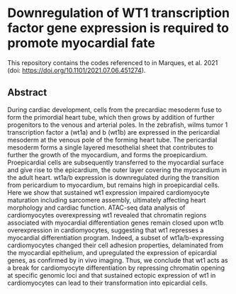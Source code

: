# Downregulation of WT1 transcription factor gene expression is required to promote myocardial fate
This repository contains the codes referenced to in Marques, et al. 2021 (doi: https://doi.org/10.1101/2021.07.06.451274).

## Abstract
During cardiac development, cells from the precardiac mesoderm fuse to form the primordial heart tube, which then grows by addition of further progenitors to the venous and arterial poles. In the zebrafish, wilms tumor 1 transcription factor a (wt1a) and b (wt1b) are expressed in the pericardial mesoderm at the venous pole of the forming heart tube. The pericardial mesoderm forms a single layered mesothelial sheet that contributes to further the growth of the myocardium, and forms the proepicardium. Proepicardial cells are subsequently transferred to the myocardial surface and give rise to the epicardium, the outer layer covering the myocardium in the adult heart. wt1a/b expression is downregulated during the transition from pericardium to myocardium, but remains high in proepicardial cells. Here we show that sustained wt1 expression impaired cardiomyocyte maturation including sarcomere assembly, ultimately affecting heart morphology and cardiac function. ATAC-seq data analysis of cardiomyocytes overexpressing wt1 revealed that chromatin regions associated with myocardial differentiation genes remain closed upon wt1b overexpression in cardiomyocytes, suggesting that wt1 represses a myocardial differentiation program. Indeed, a subset of wt1a/b-expressing cardiomyocytes changed their cell adhesion properties, delaminated from the myocardial epithelium, and upregulated the expression of epicardial genes, as confirmed by in vivo imaging. Thus, we conclude that wt1 acts as a break for cardiomyocyte differentiation by repressing chromatin opening at specific genomic loci and that sustained ectopic expression of wt1 in cardiomyocytes can lead to their transformation into epicardial cells.


